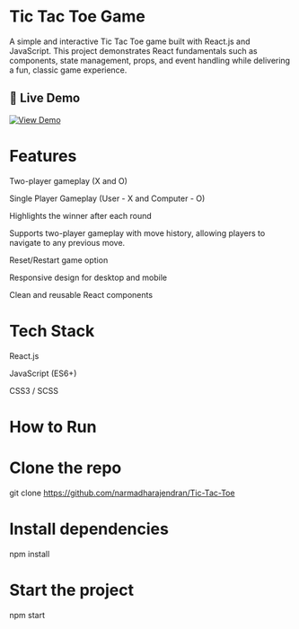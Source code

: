 # Tic Tac Toe Game

A simple and interactive Tic Tac Toe game built with React.js and JavaScript.
This project demonstrates React fundamentals such as components, state management, props, and event handling while delivering a fun, classic game experience.


## 🚀 Live Demo
[![View Demo](https://img.shields.io/badge/Demo-View%20Here-blue?style=for-the-badge)](https://narmadharajendran.github.io/Tic-Tac-Toe)

# Features

Two-player gameplay (X and O)

Single Player Gameplay (User - X and Computer - O)

Highlights the winner after each round

Supports two-player gameplay with move history, allowing players to navigate to any previous move.

Reset/Restart game option

Responsive design for desktop and mobile

Clean and reusable React components

# Tech Stack

React.js

JavaScript (ES6+)

CSS3 / SCSS

# How to Run
# Clone the repo
git clone https://github.com/narmadharajendran/Tic-Tac-Toe

# Install dependencies
npm install

# Start the project
npm start
